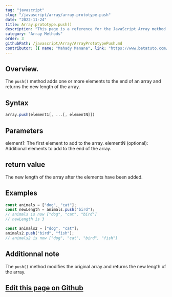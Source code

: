 ```yaml
---
tag: "javascript"
slug: "/javascript/array/array-prototype-push"
date: "2022-11-24"
title: Array.prototype.push()
description: "This page is a reference for the JavaScript Array method Array.prototype.push()."
category: "Array Methods"
order: 3
githubPath: /javascript/Array/ArrayPrototypePush.md
contributor: [{ name: "Mahady Manana", link: "https://www.betatuto.com/" }]
---
```





## Overview.

The `push()` method adds one or more elements to the end of an array and returns the new length of the array.

## Syntax

```javascript
array.push(element1[, ...[, elementN]])
```

## Parameters

element1: The first element to add to the array.
elementN (optional): Additional elements to add to the end of the array.

## return value

The new length of the array after the elements have been added.

## Examples

```javascript
const animals = ["dog", "cat"];
const newLength = animals.push("bird");
// animals is now ["dog", "cat", "bird"]
// newLength is 3

const animals2 = ["dog", "cat"];
animals2.push("bird", "fish");
// animals2 is now ["dog", "cat", "bird", "fish"]
```


## Additionnal note

The `push()` method modifies the original array and returns the new length of the array.




## <a href="https://github.com/mahady-manana/betatuto-docs/tree/main/docs/javascript/Array/ArrayPrototypePush.md" target="_blank">Edit this page on Github</a>

